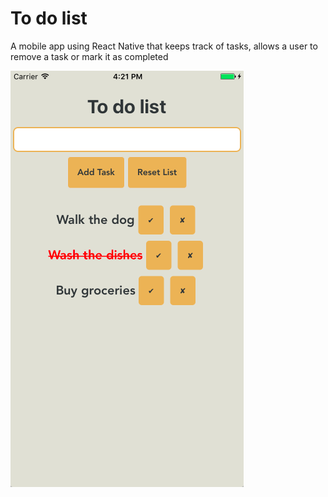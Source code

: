 # To do list

A mobile app using React Native that keeps track of tasks, allows a user to remove a task or mark it as completed

![screenshot of Todo app](src/img/screenshot.png)